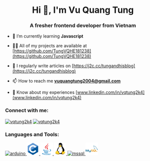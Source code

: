 <h1 align="center">Hi 👋, I'm Vu Quang Tung</h1>
<h3 align="center">A fresher frontend developer from Vietnam</h3>

- 🌱 I’m currently learning **Javascript**

- 👨‍💻 All of my projects are available at [https://github.com/TungVQHE181238](https://github.com/TungVQHE181238)

- 📝 I regularly write articles on [https://j2c.cc/tungandhisblog](https://j2c.cc/tungandhisblog)

- 📫 How to reach me **vuquangtung2004@gmail.com**

- 📄 Know about my experiences [www.linkedin.com/in/vqtung2k4](www.linkedin.com/in/vqtung2k4)

<h3 align="left">Connect with me:</h3>
<p align="left">
<a href="https://linkedin.com/in/vqtung2k4" target="blank"><img align="center" src="https://raw.githubusercontent.com/rahuldkjain/github-profile-readme-generator/master/src/images/icons/Social/linked-in-alt.svg" alt="vqtung2k4" height="30" width="40" /></a>
<a href="https://fb.com/vqtung2k4" target="blank"><img align="center" src="https://raw.githubusercontent.com/rahuldkjain/github-profile-readme-generator/master/src/images/icons/Social/facebook.svg" alt="vqtung2k4" height="30" width="40" /></a>
</p>

<h3 align="left">Languages and Tools:</h3>
<p align="left"> <a href="https://www.arduino.cc/" target="_blank" rel="noreferrer"> <img src="https://cdn.worldvectorlogo.com/logos/arduino-1.svg" alt="arduino" width="40" height="40"/> </a> <a href="https://www.cprogramming.com/" target="_blank" rel="noreferrer"> <img src="https://raw.githubusercontent.com/devicons/devicon/master/icons/c/c-original.svg" alt="c" width="40" height="40"/> </a> <a href="https://www.java.com" target="_blank" rel="noreferrer"> <img src="https://raw.githubusercontent.com/devicons/devicon/master/icons/java/java-original.svg" alt="java" width="40" height="40"/> </a> <a href="https://www.linux.org/" target="_blank" rel="noreferrer"> <img src="https://raw.githubusercontent.com/devicons/devicon/master/icons/linux/linux-original.svg" alt="linux" width="40" height="40"/> </a> <a href="https://www.microsoft.com/en-us/sql-server" target="_blank" rel="noreferrer"> <img src="https://www.svgrepo.com/show/303229/microsoft-sql-server-logo.svg" alt="mssql" width="40" height="40"/> </a> <a href="https://www.mysql.com/" target="_blank" rel="noreferrer"> <img src="https://raw.githubusercontent.com/devicons/devicon/master/icons/mysql/mysql-original-wordmark.svg" alt="mysql" width="40" height="40"/> </a> </p>
